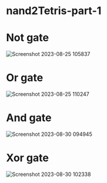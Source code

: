 # nand2Tetris-part-1
# Not gate
![Screenshot 2023-08-25 105837](https://github.com/k-46/nand2Tetris-part-1/assets/139456269/f9399a6b-4e90-4602-a1af-b2a48ba4ffb8)
# Or gate
![Screenshot 2023-08-25 110247](https://github.com/k-46/nand2Tetris-part-1/assets/139456269/e7d662c4-6f1e-4b60-9c1b-036d2c3aedda)
# And gate
![Screenshot 2023-08-30 094945](https://github.com/k-46/nand2Tetris-part-1/assets/139456269/e5016240-5576-4148-8586-4387094b763a)
# Xor gate
![Screenshot 2023-08-30 102338](https://github.com/k-46/nand2Tetris-part-1/assets/139456269/e098cf38-4eed-4dc0-b745-007bfac5b56f)
